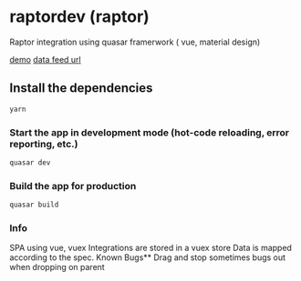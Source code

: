 # raptordev (raptor)

Raptor integration using quasar framerwork ( vue, material design)

[demo](https://dragomirweb.com/raptor/)
[data feed url](https://my-json-server.typicode.com/dragomirweb/mockserver/db)

## Install the dependencies
```bash
yarn
```

### Start the app in development mode (hot-code reloading, error reporting, etc.)
```bash
quasar dev
```


### Build the app for production
```bash
quasar build
```

### Info

SPA using vue, vuex
Integrations are stored in a vuex store
Data is mapped according to the spec.
Known Bugs** Drag and stop sometimes bugs out when dropping on parent